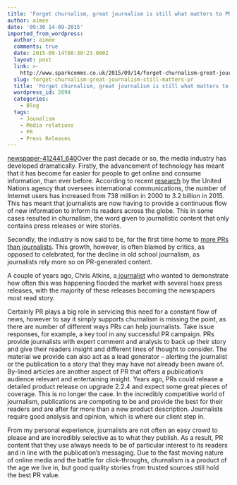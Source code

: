 ```yaml
---
title: 'Forget churnalism, great journalism is still what matters to PR'
author: aimee
date: '09:30 14-09-2015'
imported_from_wordpress:
  author: aimee
  comments: true
  date: 2015-09-14T08:30:23.000Z
  layout: post
  link: >-
    http://www.sparkcomms.co.uk/2015/09/14/forget-churnalism-great-journalism-still-matters-pr/
  slug: forget-churnalism-great-journalism-still-matters-pr
  title: 'Forget churnalism, great journalism is still what matters to PR'
  wordpress_id: 2094
  categories:
    - Blog
  tags:
    - Jounalism
    - Media relations
    - PR
    - Press Releases
---
```


[newspaper-412441_640](newspaper-412441_640-150x150.jpg)Over the past decade or so, the media industry has developed dramatically. Firstly, the advancement of technology has meant that it has become far easier for people to get online and consume information, than ever before. According to recent [research](http://time.com/money/3896219/internet-users-worldwide/) by the United Nations agency that oversees international communications, the number of Internet users has increased from 738 million in 2000 to 3.2 billion in 2015. This has meant that journalists are now having to provide a continuous flow of new information to inform its readers across the globe. This in some cases resulted in churnalism, the word given to journalistic content that only contains press releases or wire stories. 

Secondly, the industry is now said to be, for the first time home to [more PRs than journalists](http://www.theguardian.com/media/greenslade/2014/apr/14/marketingandpr-usa). This growth, however, is often blamed by critics, as opposed to celebrated, for the decline in old school journalism, as journalists rely more so on PR-generated content.

A couple of years ago, Chris Atkins, a[ journalist](http://www.theguardian.com/media/2011/feb/23/churnalism-pr-media-trust) who wanted to demonstrate how often this was happening flooded the market with several hoax press releases, with the majority of these releases becoming the newspapers most read story.

Certainly PR plays a big role in servicing this need for a constant flow of news, however to say it simply supports churnalism is missing the point, as there are number of different ways PRs can help journalists. Take issue responses, for example, a key tool in any successful PR campaign. PRs provide journalists with expert comment and analysis to back up their story and give their readers insight and different lines of thought to consider. The material we provide can also act as a lead generator – alerting the journalist or the publication to a story that they may have not already been aware of. By-lined articles are another aspect of PR that offers a publication’s audience relevant and entertaining insight. Years ago, PRs could release a detailed product release on upgrade 2.2.4 and expect some great pieces of coverage. This is no longer the case. In the incredibly competitive world of journalism, publications are competing to be and provide the best for their readers and are after far more than a new product description. Journalists require good analysis and opinion, which is where our client step in.

From my personal experience, journalists are not often an easy crowd to please and are incredibly selective as to what they publish. As a result, PR content that they use always needs to be of particular interest to its readers and in line with the publication’s messaging. Due to the fast moving nature of online media and the battle for click-throughs, churnalism is a product of the age we live in, but good quality stories from trusted sources still hold the best PR value.
